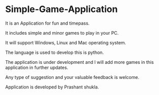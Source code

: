 # Simple-Game-Application
It is an Application for fun and timepass.

It includes simple and minor games to play in your PC.

It will support Windows, Linux and Mac operating system.

The language is used to develop this is python.

The application is under development and I will add more games in this application in further updates.

Any type of suggestion and your valuable feedback is welcome.

Application is developed by Prashant shukla.
